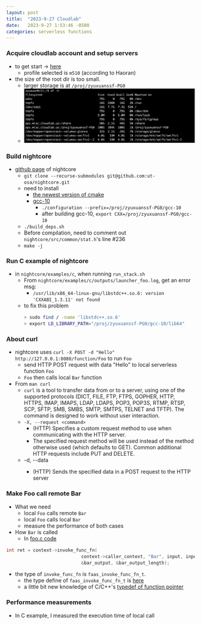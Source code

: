 ```yaml
---
layout: post
title:  "2023-9-27 Cloudlab"
date:   2023-9-27 1:53:46 -0500
categories: serverless functions
---
```

### Acquire cloudlab account and setup servers
- to get start -> [here](https://docs.cloudlab.us/getting-started.html)
	+ profile selected is `m510` (according to Haoran)
- the size of the root dir is too small.
	+ larger storage is at `/proj/zyuxuanssf-PG0` 
	+ ![here](/assets/2023-09-27/s1.png) 

### Build nightcore
- [github page](https://github.com/ut-osa/nightcore/tree/asplos-release) of nightcore
	+ `git clone --recurse-submodules git@github.com:ut-osa/nightcore.git`
	+ need to install 
		* [the newest version of cmake](https://cmake.org/download/)
		* [gcc-10](http://www.netgull.com/gcc/releases/gcc-10.1.0/)
			- `./configuration --prefix=/proj/zyuxuanssf-PG0/gcc-10`
			- after building gcc-10, `export CXX=/proj/zyuxuanssf-PG0/gcc-10`
	+ `./build_deps.sh`
	+ Before compilation, need to comment out `nightcore/src/common/stat.h`'s line #236 
	+ `make -j`	

### Run C example of nightcore
- in `nightcore/examples/c`, when running `run_stack.sh`
	+ From `nightcore/examples/c/outputs/launcher_foo.log`, get an error msg:
		* `/usr/lib/x86_64-linux-gnu/libstdc++.so.6: version 'CXXABI_1.3.11' not found`
	+ to fix this problem
		```bash
		> sudo find / -name 'libstdc++.so.6'
		> export LD_LIBRARY_PATH="/proj/zyuxuanssf-PG0/gcc-10/lib64" 
		```

### About curl
- nightcore uses `curl -X POST -d "Hello" http://127.0.0.1:8080/function/Foo` to run `Foo` 
	+ send HTTP POST request with data "Hello" to local serverless function `Foo`
	+ `Foo` then calls local `Bar` function
- From `man curl`
	+ `curl` is a tool to transfer data from or to a server, using one of the supported protocols (DICT, FILE, FTP, FTPS, GOPHER, HTTP, HTTPS, IMAP, IMAPS, LDAP, LDAPS, POP3, POP3S, RTMP, RTSP, SCP, SFTP, SMB, SMBS, SMTP, SMTPS, TELNET and TFTP). The command is designed to work without user interaction. 
	+ `-X, --request <command>`
		* (HTTP) Specifies a custom request method to use when communicating with the HTTP server.  
		* The specified request method will be used instead of the method otherwise used (which defaults to GET). Common additional HTTP requests include PUT and DELETE.
	+ -d, --data <data>
		* (HTTP) Sends the specified data in a POST request to the HTTP server

### Make Foo call remote Bar
- What we need
	+ local `Foo` calls remote `Bar`
	+ local `Foo` calls local `Bar`
	+ measure the performance of both cases
- How `Bar` is called
	+ In [foo.c code](https://github.com/ut-osa/nightcore/blob/asplos-release/examples/c/foo.c#L39) 
```c++
int ret = context->invoke_func_fn(
							context->caller_context, "Bar", input, input_length,
							&bar_output, &bar_output_length);
```
- the type of `invoke_func_fn` is `faas_invoke_func_fn_t`.
	+ the type define of `faas_invoke_func_fn_t` is [here](https://github.com/ut-osa/nightcore/blob/asplos-release/include/faas/worker_v1_interface.h#L22)	
	+ a little bit new knowledge of C/C++'s [typedef of function pointer](https://stackoverflow.com/questions/4295432/typedef-function-pointer)
 
### Performance measurements
- In C example, I measured the execution time of local call
```

```

